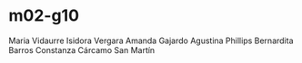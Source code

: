 # m02-g10

Maria Vidaurre
Isidora Vergara
Amanda Gajardo
Agustina Phillips
Bernardita Barros
Constanza Cárcamo San Martín